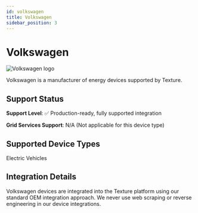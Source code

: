 ```yaml
---
id: volkswagen
title: Volkswagen
sidebar_position: 3
---
```


# Volkswagen

<div style={{ textAlign: 'center', margin: '20px 0' }}>
  <img 
    src="https://device.cms.texture.energy/logo/%20Volkswagen%20Vector%20Icon.svg" 
    alt="Volkswagen logo" 
    style={{ maxWidth: '200px', maxHeight: '150px' }}
  />
</div>

Volkswagen is a manufacturer of energy devices supported by Texture.



## Support Status

**Support Level**: ✅ Production-ready, fully supported integration

**Grid Services Support**: N/A (Not applicable for this device type)

## Supported Device Types

Electric Vehicles

## Integration Details

Volkswagen devices are integrated into the Texture platform using our standard OEM integration approach. We never use web scraping or reverse engineering in our device integrations.

